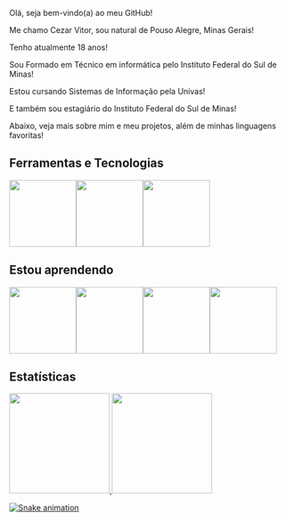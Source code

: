 Olá, seja bem-vindo(a) ao meu GitHub!

Me chamo Cezar Vitor, sou natural de Pouso Alegre, Minas Gerais!

Tenho atualmente 18 anos!

Sou Formado em Técnico em informática pelo Instituto Federal do Sul de Minas!

Estou cursando Sistemas de Informação pela Univas!

E também sou estagiário do Instituto Federal do Sul de Minas!

Abaixo, veja mais sobre mim e meu projetos, além de minhas linguagens favoritas!


## Ferramentas e Tecnologias

<div style="display: flex;">
  <img src="https://cdn.jsdelivr.net/gh/devicons/devicon@latest/icons/arduino/arduino-original-wordmark.svg" height="120px" width="120px"/>
  <img src="https://cdn.jsdelivr.net/gh/devicons/devicon@latest/icons/canva/canva-original.svg" height="120px" width="120px"/>
  <img src="https://cdn.jsdelivr.net/gh/devicons/devicon@latest/icons/debian/debian-plain-wordmark.svg" height="120px" width="120px"/>
</div>

## Estou aprendendo

<div style="display: flex;">
<img src="https://cdn.jsdelivr.net/gh/devicons/devicon@latest/icons/c/c-original.svg" height="120px" width="120px"/>
<img src="https://cdn.jsdelivr.net/gh/devicons/devicon@latest/icons/cplusplus/cplusplus-original.svg" height="120px" width="120px"/>
<img src="https://cdn.jsdelivr.net/gh/devicons/devicon@latest/icons/css3/css3-original.svg" height="120px" width="120px"/>
<img src="https://cdn.jsdelivr.net/gh/devicons/devicon@latest/icons/html5/html5-original.svg" height="120px" width="120px"/>
</div>

## Estatísticas
<a href="https://github.com/Kaiser137">
<img loading="lazy" height="180em" src="https://github-readme-stats.vercel.app/api/top-langs/?username=Kaiser137&layout=compact&langs_count=7&theme=dracula"/>
<img loading="lazy" height="180em" src="https://github-readme-stats.vercel.app/api?username=Kaiser137&show_icons=true&theme=dracula&include_all_commits=true&count_private=true"/>

![Snake animation](https://github.com/Kaiser137/Kaiser137/blob/output/github-contribution-grid-snake.svg)



